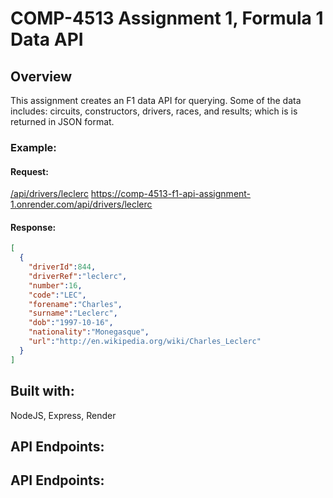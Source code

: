# COMP-4513 Assignment 1, Formula 1 Data API

## Overview
This assignment creates an F1 data API for querying. Some of the data includes: circuits, constructors, drivers, races, and results; which is is returned in JSON format.

### Example:

#### Request: 

[/api/drivers/leclerc](https://comp-4513-f1-api-assignment-1.onrender.com/api/drivers/leclerc)
https://comp-4513-f1-api-assignment-1.onrender.com/api/drivers/leclerc 

#### Response:

```json
[
  {
    "driverId":844,
    "driverRef":"leclerc",
    "number":16,
    "code":"LEC",
    "forename":"Charles",
    "surname":"Leclerc",
    "dob":"1997-10-16",
    "nationality":"Monegasque",
    "url":"http://en.wikipedia.org/wiki/Charles_Leclerc"
  }
]
```

## Built with:
NodeJS, Express, Render

## API Endpoints:

## API Endpoints:

